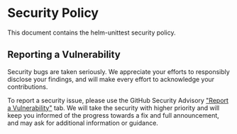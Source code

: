 # Security Policy

This document contains the helm-unittest security policy.

## Reporting a Vulnerability

Security bugs are taken seriously.
We appreciate your efforts to responsibly disclose your findings, and will make every effort to acknowledge your contributions.

To report a security issue, please use the GitHub Security Advisory ["Report a Vulnerability"](https://github.com/helm-unittest/helm-unittest/security/advisories/new) tab.
We will take the security with higher priority and will keep you informed of the progress towards a fix and full announcement, and may ask for additional information or guidance.
